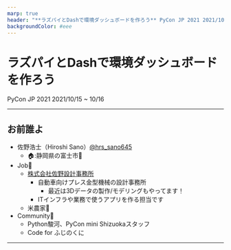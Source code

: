 ```yaml
---
marp: true
header: "**ラズパイとDashで環境ダッシュボードを作ろう** PyCon JP 2021 2021/10/16"
backgroundColor: #eee
---
```


# ラズパイとDashで環境ダッシュボードを作ろう

PyCon JP 2021
2021/10/15 ~ 10/16

---

## お前誰よ

- 佐野浩士（Hiroshi Sano）[@hrs_sano645](https://twitter.com/hrs_sano645)
  - 🏠:静岡県の富士市🗻
- Job💼
  - [株式会社佐野設計事務所](https://sano-design.info)
    - 自動車向けプレス金型機械の設計事務所
      - 最近は3Dデータの製作/モデリングもやってます！
    - ITインフラや業務で使うアプリを作る担当です
  - 米農家🌾
- Community🙋
  - Python駿河、PyCon mini Shizuokaスタッフ
  - Code for ふじのくに

<!-- _footer: こんにちは。フッターです。 -->


---
